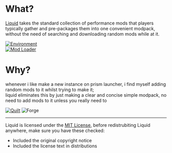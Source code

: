 # What?
[Liquid](https://modrinth.com/modpack/liquid) takes the standard collection of performance mods that players typically gather and pre-packages them into one convenient modpack, without the need of searching and downloading random mods while at it.

[![Environment](https://img.shields.io/badge/environment-client-1976d2?style=flat-square)](https://www.tutorialspoint.com/difference-between-client-and-server)  
[![Mod Loader](https://img.shields.io/badge/mod%20loader-fabric-d64541?style=flat-square)](https://fabricmc.net)

# Why?
whenever i like make a new instance on prism launcher, i find myself adding random mods to it whilst trying to make it;  
liquid eliminates this by just making a clear and concise simple modpack, no need to add mods to it unless you really need to

[![Quilt](https://github.com/intergrav/devins-badges/blob/v3/assets/cozy/unsupported/quilt_64h.png?raw=true "Fabric fork that literally has no difference, except for being like NeoForge")](https://www.reddit.com/r/feedthebeast/comments/wfvdj7/why_users_should_care_about_quiltmc/) ![Forge](https://github.com/intergrav/devins-badges/blob/v3/assets/cozy/unsupported/forge_64h.png?raw=true "Forge is way more garbage than Fabric in performance, obviously, also thank you devin for these cool badges")

---

Liquid is licensed under the [MIT License](https://simple.wikipedia.org/wiki/MIT_License), before redistrubiting Liquid anywhere, make sure you have these checked:
- Included the original copyright notice
- Included the license text in distributions

